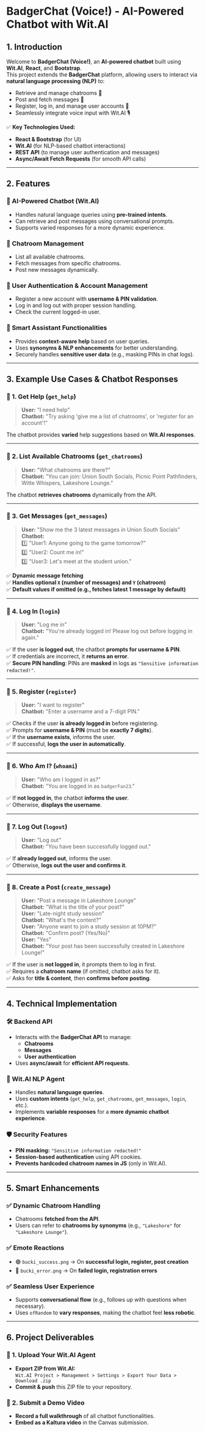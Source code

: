 # **BadgerChat (Voice!) - AI-Powered Chatbot with Wit.AI**

## **1. Introduction**
Welcome to **BadgerChat (Voice!)**, an **AI-powered chatbot** built using **Wit.AI**, **React**, and **Bootstrap**.  
This project extends the **BadgerChat** platform, allowing users to interact via **natural language processing (NLP)** to:
- Retrieve and manage chatrooms 💬  
- Post and fetch messages 📝  
- Register, log in, and manage user accounts 🔑  
- Seamlessly integrate voice input with Wit.AI 🎙️  

✅ **Key Technologies Used:**  
- **React & Bootstrap** (for UI)
- **Wit.AI** (for NLP-based chatbot interactions)
- **REST API** (to manage user authentication and messages)
- **Async/Await Fetch Requests** (for smooth API calls)

---

## **2. Features**
### **🔹 AI-Powered Chatbot (Wit.AI)**
- Handles natural language queries using **pre-trained intents**.
- Can retrieve and post messages using conversational prompts.
- Supports varied responses for a more dynamic experience.

### **🔹 Chatroom Management**
- List all available chatrooms.
- Fetch messages from specific chatrooms.
- Post new messages dynamically.

### **🔹 User Authentication & Account Management**
- Register a new account with **username & PIN validation**.
- Log in and log out with proper session handling.
- Check the current logged-in user.

### **🔹 Smart Assistant Functionalities**
- Provides **context-aware help** based on user queries.
- Uses **synonyms & NLP enhancements** for better understanding.
- Securely handles **sensitive user data** (e.g., masking PINs in chat logs).

---

## **3. Example Use Cases & Chatbot Responses**
### **🔹 1. Get Help (`get_help`)**
> **User:** "I need help"  
> **Chatbot:** "Try asking 'give me a list of chatrooms', or 'register for an account'!"  

The chatbot provides **varied** help suggestions based on **Wit.AI responses**.

---

### **🔹 2. List Available Chatrooms (`get_chatrooms`)**
> **User:** "What chatrooms are there?"  
> **Chatbot:** "You can join: Union South Socials, Picnic Point Pathfinders, Witte Whispers, Lakeshore Lounge."

The chatbot **retrieves chatrooms** dynamically from the API.

---

### **🔹 3. Get Messages (`get_messages`)**
> **User:** "Show me the 3 latest messages in Union South Socials"  
> **Chatbot:**  
> 1️⃣ "User1: Anyone going to the game tomorrow?"  
> 2️⃣ "User2: Count me in!"  
> 3️⃣ "User3: Let's meet at the student union."  

✅ **Dynamic message fetching**  
✅ **Handles optional `X` (number of messages) and `Y` (chatroom)**  
✅ **Default values if omitted (e.g., fetches latest 1 message by default)**  

---

### **🔹 4. Log In (`login`)**
> **User:** "Log me in"  
> **Chatbot:** "You're already logged in! Please log out before logging in again."  

✅ If the user **is logged out**, the chatbot **prompts for username & PIN**.  
✅ If credentials are incorrect, it **returns an error**.  
✅ **Secure PIN handling**: PINs are **masked** in logs as `"Sensitive information redacted!"`.

---

### **🔹 5. Register (`register`)**
> **User:** "I want to register"  
> **Chatbot:** "Enter a username and a 7-digit PIN."

✅ Checks if the user **is already logged in** before registering.  
✅ Prompts for **username & PIN** (must be **exactly 7 digits**).  
✅ If the **username exists**, informs the user.  
✅ If successful, **logs the user in automatically**.

---

### **🔹 6. Who Am I? (`whoami`)**
> **User:** "Who am I logged in as?"  
> **Chatbot:** "You are logged in as `badgerFan23`."  

✅ If **not logged in**, the chatbot **informs the user**.  
✅ Otherwise, **displays the username**.

---

### **🔹 7. Log Out (`logout`)**
> **User:** "Log out"  
> **Chatbot:** "You have been successfully logged out."

✅ If **already logged out**, informs the user.  
✅ Otherwise, **logs out the user and confirms it**.

---

### **🔹 8. Create a Post (`create_message`)**
> **User:** "Post a message in Lakeshore Lounge"  
> **Chatbot:** "What is the title of your post?"  
> **User:** "Late-night study session"  
> **Chatbot:** "What's the content?"  
> **User:** "Anyone want to join a study session at 10PM?"  
> **Chatbot:** "Confirm post? (Yes/No)"  
> **User:** "Yes"  
> **Chatbot:** "Your post has been successfully created in Lakeshore Lounge!"  

✅ If the user is **not logged in**, it prompts them to log in first.  
✅ Requires a **chatroom name** (if omitted, chatbot asks for it).  
✅ Asks for **title & content**, then **confirms before posting**.  

---

## **4. Technical Implementation**
### **🛠️ Backend API**
- Interacts with the **BadgerChat API** to manage:
  - **Chatrooms**
  - **Messages**
  - **User authentication**
- Uses **async/await** for **efficient API requests**.

### **🤖 Wit.AI NLP Agent**
- Handles **natural language queries**.
- Uses **custom intents** (`get_help`, `get_chatrooms`, `get_messages`, `login`, etc.).
- Implements **variable responses** for a **more dynamic chatbot experience**.

### **🛡️ Security Features**
- **PIN masking:** `"Sensitive information redacted!"`  
- **Session-based authentication** using API cookies.  
- **Prevents hardcoded chatroom names in JS** (only in Wit.AI).  

---

## **5. Smart Enhancements**
### ✅ **Dynamic Chatroom Handling**
- Chatrooms **fetched from the API**.
- Users can refer to **chatrooms by synonyms** (e.g., `"Lakeshore"` for `"Lakeshore Lounge"`).

### ✅ **Emote Reactions**
- 🟢 `bucki_success.png` → On **successful login, register, post creation**  
- 🔴 `bucki_error.png` → On **failed login, registration errors**  

### ✅ **Seamless User Experience**
- Supports **conversational flow** (e.g., follows up with questions when necessary).  
- Uses `ofRandom` to **vary responses**, making the chatbot feel **less robotic**.  

---

## **6. Project Deliverables**
### 📌 **1. Upload Your Wit.AI Agent**
- **Export ZIP from Wit.AI:**  
  `Wit.AI Project > Management > Settings > Export Your Data > Download .zip`  
- **Commit & push** this ZIP file to your repository.

### 📌 **2. Submit a Demo Video**
- **Record a full walkthrough** of all chatbot functionalities.
- **Embed as a Kaltura video** in the Canvas submission.


